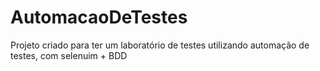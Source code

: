 # AutomacaoDeTestes
Projeto criado para ter um laboratório de testes utilizando automação de testes, com selenuim + BDD
